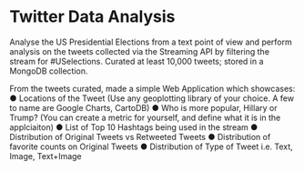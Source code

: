 # Twitter Data Analysis
Analyse the US Presidential Elections from a text point of view and perform analysis on the tweets collected via the Streaming API by filtering the stream for #USelections. Curated at least 10,000 tweets; stored in a MongoDB collection.

From the tweets curated, made a simple Web Application which showcases:
● Locations of the Tweet (Use any geoplotting library of your choice. A few to name are Google Charts, CartoDB)
● Who is more popular, Hillary or Trump? (You can create a metric for yourself, and define what it is in the applciaiton)
● List of Top 10 Hashtags being used in the stream
● Distribution of Original Tweets vs Retweeted Tweets
● Distribution of favorite counts on Original Tweets
● Distribution of Type of Tweet i.e. Text, Image, Text+Image
